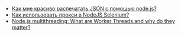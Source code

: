 * [Как мне красиво распечатать JSON с помощью node.js?](/articles/%D0%9A%D0%B0%D0%BA%20%D0%BC%D0%BD%D0%B5%20%D0%BA%D1%80%D0%B0%D1%81%D0%B8%D0%B2%D0%BE%20%D1%80%D0%B0%D1%81%D0%BF%D0%B5%D1%87%D0%B0%D1%82%D0%B0%D1%82%D1%8C%20JSON%20%D1%81%20%D0%BF%D0%BE%D0%BC%D0%BE%D1%89%D1%8C%D1%8E%20node.js%253F.md)
* [Как использовать прокси в NodeJS Selenium?](/articles/%D0%9A%D0%B0%D0%BA%20%D0%B8%D1%81%D0%BF%D0%BE%D0%BB%D1%8C%D0%B7%D0%BE%D0%B2%D0%B0%D1%82%D1%8C%20%D0%BF%D1%80%D0%BE%D0%BA%D1%81%D0%B8%20%D0%B2%20NodeJS%20Selenium%253F.md)
* [Node.js multithreading: What are Worker Threads and why do they matter?](/articles/Node.js%20multithreading%253A%20What%20are%20Worker%20Threads%20and%20why%20do%20they%20matter%253F.md)
